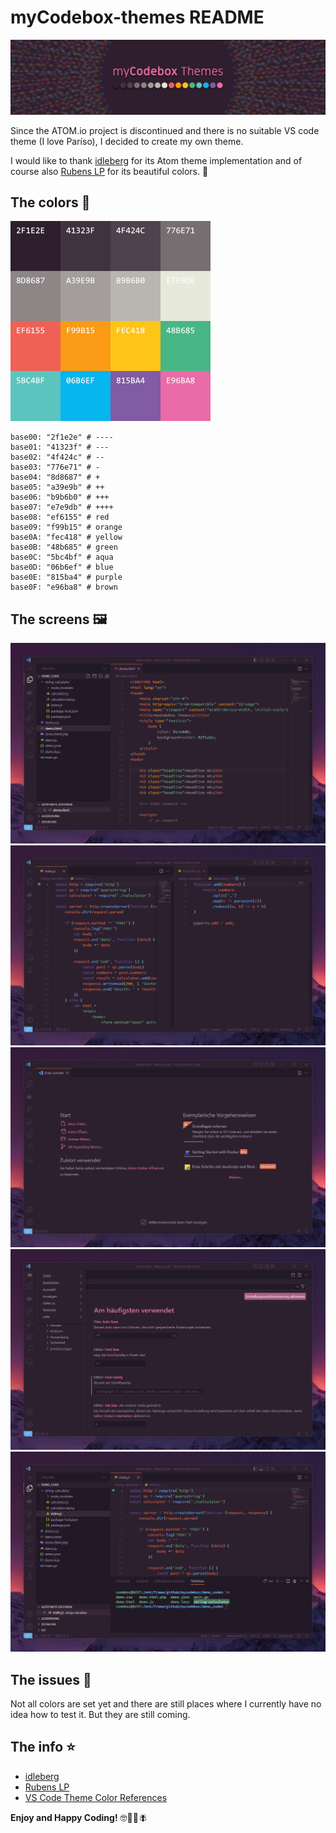 # myCodebox-themes README

![Drag Racing](./src/banner.jpg)

Since the ATOM.io project is discontinued and there is no suitable VS code theme (I love Paríso), I decided to create my own theme.

I would like to thank [idleberg](https://github.com/idleberg/atom-paraiso-dark) for its Atom theme implementation and of course also [Rubens LP](https://www.rubenslp.com.br/) for its beautiful colors. 👋


## The colors 🌈

![Drag Racing](./src/colors.png)

```
base00: "2f1e2e" # ----
base01: "41323f" # ---
base02: "4f424c" # --
base03: "776e71" # -
base04: "8d8687" # +
base05: "a39e9b" # ++
base06: "b9b6b0" # +++
base07: "e7e9db" # ++++
base08: "ef6155" # red
base09: "f99b15" # orange
base0A: "fec418" # yellow
base0B: "48b685" # green
base0C: "5bc4bf" # aqua
base0D: "06b6ef" # blue
base0E: "815ba4" # purple
base0F: "e96ba8" # brown
```


## The screens 🖼️

![Theme 01](./src/theme_01.jpg)
![Theme 02](./src/theme_02.jpg)
![Theme 03](./src/theme_03.jpg)
![Theme 04](./src/theme_04.jpg)
![Theme 05](./src/theme_05.jpg)


## The issues 🐞
Not all colors are set yet and there are still places where I currently have no idea how to test it. But they are still coming.


## The info ⭐

* [idleberg](https://github.com/idleberg/atom-paraiso-dark)
* [Rubens LP](https://www.rubenslp.com.br/)
* [VS Code Theme Color References](https://code.visualstudio.com/api/references/theme-color)

**Enjoy and Happy Coding!** 🤓🐞🐛🪰
